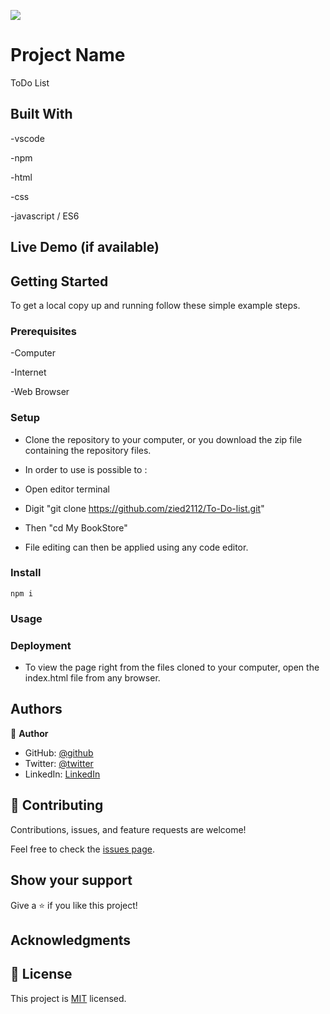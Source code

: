 ![](https://img.shields.io/badge/Microverse-blueviolet)

# Project Name
ToDo List 

## Built With

-vscode

-npm

-html

-css

-javascript / ES6

## Live Demo (if available)

## Getting Started

To get a local copy up and running follow these simple example steps.

### Prerequisites

-Computer

-Internet

-Web Browser

### Setup

- Clone the repository to your computer, or you download the zip file containing the repository files.

- In order to use is possible to :

- Open editor terminal

- Digit "git clone https://github.com/zied2112/To-Do-list.git"

- Then "cd My BookStore"

- File editing can then be applied using any code editor.

### Install


```
npm i
```

### Usage

### Deployment

- To view the page right from the files cloned to your computer, open the index.html file from any browser.

## Authors


👤 **Author**

- GitHub: [@github](https://github.com/zied2112)
- Twitter: [@twitter](https://twitter.com/AmorZied1996)
- LinkedIn: [LinkedIn](https://www.linkedin.com/in/zied-ben-amor-924908149/)

## 🤝 Contributing

Contributions, issues, and feature requests are welcome!

Feel free to check the [issues page](https://github.com/zied2112/BookStore/issues).

## Show your support

Give a ⭐️ if you like this project!

## Acknowledgments

## 📝 License

This project is [MIT](./MIT.md) licensed.
